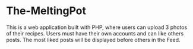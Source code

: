 # The-MeltingPot

This is a web application built with PHP, where users can upload 3 photos of their recipes. Users must have their own accounts and can like others posts. The most liked posts will be displayed before others in the Feed.
